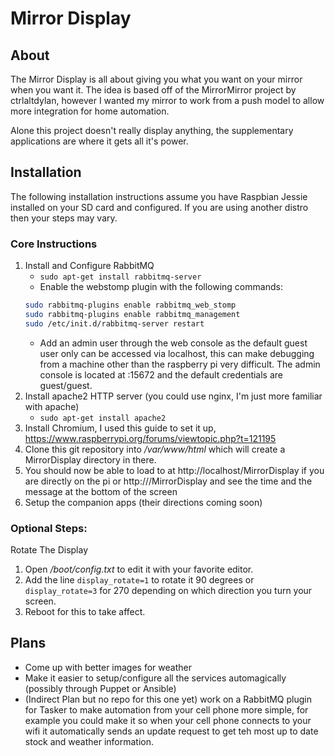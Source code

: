 # Mirror Display

## About
The Mirror Display is all about giving you what you want on your mirror when you want it.  The idea is based off of the MirrorMirror project by ctrlaltdylan, however I wanted my mirror to work from a push model to allow more integration for home automation.

Alone this project doesn't really display anything, the supplementary applications are where it gets all it's power.

## Installation
The following installation instructions assume you have Raspbian Jessie installed on your SD card and configured.  If you are using another distro then your steps may vary.

### Core Instructions
1. Install and Configure RabbitMQ
   * `sudo apt-get install rabbitmq-server`
   * Enable the webstomp plugin with the following commands:
    ```bash
    sudo rabbitmq-plugins enable rabbitmq_web_stomp
    sudo rabbitmq-plugins enable rabbitmq_management
    sudo /etc/init.d/rabbitmq-server restart
    ```
   * Add an admin user through the web console as the default guest user only can be accessed via localhost, this can make debugging from a machine other than the raspberry pi very difficult.  The admin console is located at <IP>:15672 and the default credentials are guest/guest.
2. Install apache2 HTTP server (you could use nginx, I'm just more familiar with apache)
   * `sudo apt-get install apache2`
3. Install Chromium, I used this guide to set it up, https://www.raspberrypi.org/forums/viewtopic.php?t=121195
4. Clone this git repository into */var/www/html* which will create a MirrorDisplay directory in there.
5. You should now be able to load to at http://localhost/MirrorDisplay if you are directly on the pi or http://<ip>/MirrorDisplay and see the time and the message at the bottom of the screen
6. Setup the companion apps (their directions coming soon)

### Optional Steps:
Rotate The Display

1. Open */boot/config.txt* to edit it with your favorite editor.
2. Add the line `display_rotate=1` to rotate it 90 degrees or `display_rotate=3` for 270 depending on which direction you turn your screen.
3. Reboot for this to take affect.

## Plans
* Come up with better images for weather
* Make it easier to setup/configure all the services automagically (possibly through Puppet or Ansible)
* (Indirect Plan but no repo for this one yet) work on a RabbitMQ plugin for Tasker to make automation from your cell phone more simple, for example you could make it so when your cell phone connects to your wifi it automatically sends an update request to get teh most up to date stock and weather information.
